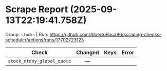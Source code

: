 # Scrape Report (2025-09-13T22:19:41.758Z)

Group: `stocks`  |  Run: https://github.com/AlbertoRoca96/scraping-checks-scheduler/actions/runs/17702723123

| Check | Changed | Keys | Error |
|---|:---:|:--|:--|
| `stock_ntdoy_global_quote` | — |  |  |
